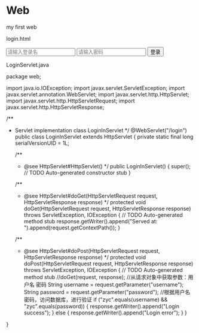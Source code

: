 # Web
my first web

login.html

<form action="login" method="post">
		<input type="text" name="username" placeholder="请输入登录名">
		<input type="password" name="password" placeholder="请输入密码">
		<input type="submit" value="登录">
</form>
  
  LoginServlet.java
  
  
  package web;

import java.io.IOException;
import javax.servlet.ServletException;
import javax.servlet.annotation.WebServlet;
import javax.servlet.http.HttpServlet;
import javax.servlet.http.HttpServletRequest;
import javax.servlet.http.HttpServletResponse;

/**
 * Servlet implementation class LoginInServlet
 */
@WebServlet("/login")
public class LoginInServlet extends HttpServlet {
	private static final long serialVersionUID = 1L;
       
    /**
     * @see HttpServlet#HttpServlet()
     */
    public LoginInServlet() {
        super();
        // TODO Auto-generated constructor stub
    }

	/**
	 * @see HttpServlet#doGet(HttpServletRequest request, HttpServletResponse response)
	 */
	protected void doGet(HttpServletRequest request, HttpServletResponse response) throws ServletException, IOException {
		// TODO Auto-generated method stub
		response.getWriter().append("Served at: ").append(request.getContextPath());
	}

	/**
	 * @see HttpServlet#doPost(HttpServletRequest request, HttpServletResponse response)
	 */
	protected void doPost(HttpServletRequest request, HttpServletResponse response) throws ServletException, IOException {
		// TODO Auto-generated method stub
		//doGet(request, response);
		//从请求对象中获取参数：用户名 密码
				String username = request.getParameter("username");
				String password = request.getParameter("password");
				//根据用户名 密码，访问数据库，进行验证
				if ("zyc".equals(username) && "zyc".equals(password)) {
					response.getWriter().append("Login success");
				} else {
					response.getWriter().append("Login error");
				}
	}

}
